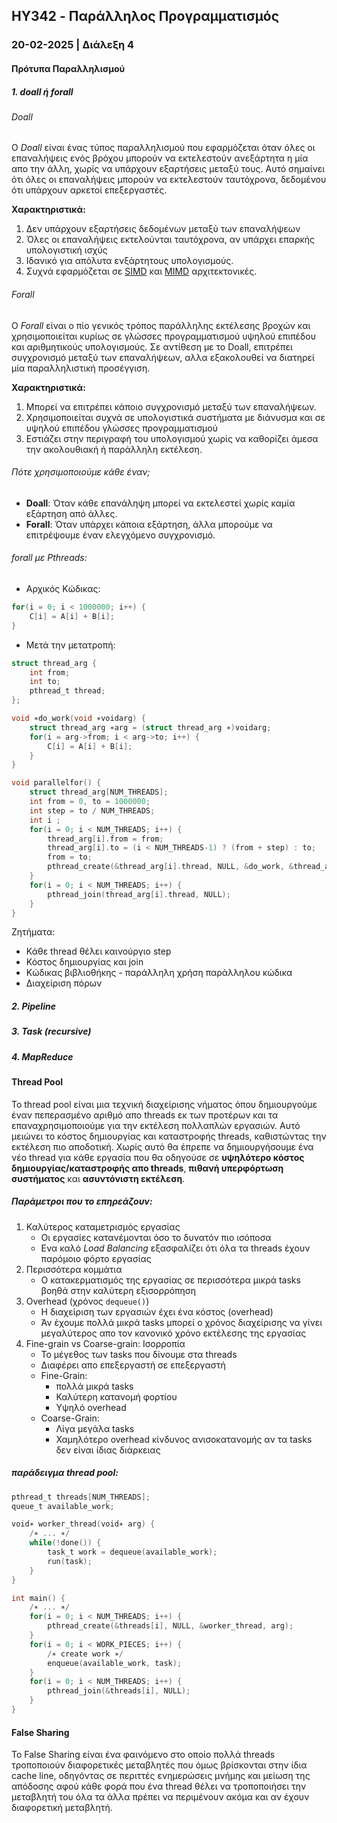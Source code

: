 ## HY342 - Παράλληλος Προγραμματισμός
### 20-02-2025 | Διάλεξη 4

#### Πρότυπα Παραλληλισμού 
##### 1. doall ή forall
###### Doall
Ο *Doall* είναι ένας τύπος παραλληλισμού που εφαρμόζεται όταν όλες οι επαναλήψεις ενός βρόχου μπορούν να εκτελεστούν ανεξάρτητα η μία απο την άλλη, χωρίς να υπάρχουν εξαρτήσεις μεταξύ τους. Αυτό σημαίνει ότι όλες οι επαναλήψεις μπορούν να εκτελεστούν ταυτόχρονα, δεδομένου ότι υπάρχουν αρκετοί επεξεργαστές.

**Χαρακτηριστικά:**
1. Δεν υπάρχουν εξαρτήσεις δεδομένων μεταξύ των επαναλήψεων
2. Όλες οι επαναλήψεις εκτελούνται ταυτόχρονα, αν υπάρχει επαρκής υπολογιστική ισχύς
3. Ιδανικό για απόλυτα ενξάρτητους υπολογισμούς.
4. Συχνά εφαρμόζεται σε [SIMD](https://en.wikipedia.org/wiki/Single_instruction,_multiple_data) και [MIMD](https://en.wikipedia.org/wiki/Multiple_instruction,_multiple_data) αρχιτεκτονικές.

###### Forall
Ο *Forall* είναι ο πίο γενικός τρόπος παράλληλης εκτέλεσης βροχών και χρησιμοποιείται κυρίως σε γλώσσες προγραμματισμού υψηλού επιπέδου και αριθμητικούς υπολογισμούς. Σε αντίθεση με το Doall, επιτρέπει συγχρονισμό μεταξύ των επαναλήψεων, αλλα εξακολουθεί να διατηρεί μία παραλληλιστική προσέγγιση.

**Χαρακτηριστικά:**
1. Μπορεί να επιτρέπει κάποιο συγχρονισμό μεταξύ των επαναλήψεων.
2. Χρησιμοποιείται συχνά σε υπολογιστικά συστήματα με διάνυσμα και σε υψηλού επιπέδου γλώσσες προγραμματισμού
3. Εστιάζει στην περιγραφή του υπολογισμού χωρίς να καθορίζει άμεσα την ακολουθιακή ή παράλληλη εκτέλεση.

###### Πότε χρησιμοποιούμε κάθε έναν;
- **Doall**: Όταν κάθε επανάληψη μπορεί να εκτελεστεί χωρίς καμία εξάρτηση από άλλες.
- **Forall**: Όταν υπάρχει κάποια εξάρτηση, άλλα μπορούμε να επιτρέψουμε έναν ελεγχόμενο συγχρονισμό.

###### forall με Pthreads:
- Αρχικός Κώδικας:
```c
for(i = 0; i < 1000000; i++) {
    C[i] = A[i] + B[i];
}
```
- Μετά την μετατροπή:
```c
struct thread_arg {
    int from;
    int to;
    pthread_t thread;
};

void ∗do_work(void ∗voidarg) {
    struct thread_arg ∗arg = (struct thread_arg ∗)voidarg;
    for(i = arg->from; i < arg->to; i++) {
        C[i] = A[i] + B[i];
    }
}

void parallelfor() {
    struct thread_arg[NUM_THREADS];
    int from = 0, to = 1000000;
    int step = to / NUM_THREADS;
    int i ;
    for(i = 0; i < NUM_THREADS; i++) {
        thread_arg[i].from = from;
        thread_arg[i].to = (i < NUM_THREADS-1) ? (from + step) : to;
        from = to;
        pthread_create(&thread_arg[i].thread, NULL, &do_work, &thread_arg[i]);
    }
    for(i = 0; i < NUM_THREADS; i++) {
        pthread_join(thread_arg[i].thread, NULL);
    }
}
```

Ζητήματα:
- Κάθε thread θέλει καινούργιο step
- Κόστος δημιουργίας και join
- Κώδικας βιβλιοθήκης - παράλληλη χρήση παράλληλου κώδικα
- Διαχείριση πόρων

##### 2. Pipeline
##### 3. Task (recursive)
##### 4. MapReduce

#### Thread Pool
Το thread pool είναι μια τεχνική διαχείρισης νήματος όπου δημιουργούμε έναν πεπερασμένο αριθμό απο threads εκ των προτέρων και τα επαναχρησιμοποιούμε για την εκτέλεση πολλαπλών εργασιών. Αυτό μειώνει το κόστος δημιουργίας και καταστροφής threads, καθιστώντας την εκτέλεση πιο αποδοτική. Χωρίς αυτό θα έπρεπε να δημιουργήσουμε ένα νέο thread για κάθε εργασία που θα οδηγούσε σε **υψηλότερο κόστος δημιουργίας/καταστροφής απο threads**, **πιθανή υπερφόρτωση συστήματος** και **ασυντόνιστη εκτέλεση**.

##### Παράμετροι που το επηρεάζουν:
1. Καλύτερος καταμετρισμός εργασίας
    - Οι εργασίες κατανέμονται όσο το δυνατόν πιο ισόποσα
    - Ενα καλό *Load Balancing* εξασφαλίζει ότι όλα τα threads έχουν παρόμοιο φόρτο εργασίας
2. Περισσότερα κομμάτια
    - Ο κατακερματισμός της εργασίας σε περισσότερα μικρά tasks βοηθά στην καλύτερη εξισορρόπηση
3. Overhead (χρόνος `dequeue()`)
    - Η διαχείριση των εργασιών έχει ένα κόστος (overhead)
    - Άν έχουμε πολλά μικρά tasks μπορεί ο χρόνος διαχείρισης να γίνει μεγαλύτερος απο τον κανονικό χρόνο εκτέλεσης της εργασίας
4. Fine-grain vs Coarse-grain: Ισορροπία
    - Το μέγεθος των tasks που δίνουμε στα threads
    - Διαφέρει απο επεξεργαστή σε επεξεργαστή
    - Fine-Grain:
        - πολλά μικρά tasks
        - Καλύτερη κατανομή φορτίου
        - Υψηλό overhead
    - Coarse-Grain:
        - Λίγα μεγάλα tasks
        - Χαμηλότερο overhead
        κίνδυνος ανισοκατανομής αν τα tasks δεν είναι ίδιας διάρκειας

##### παράδειγμα thread pool:
```c
pthread_t threads[NUM_THREADS];
queue_t available_work;

void∗ worker_thread(void∗ arg) {
    /∗ ... ∗/
    while(!done()) {
        task_t work = dequeue(available_work);
        run(task);
    }
}

int main() {
    /∗ ... ∗/
    for(i = 0; i < NUM_THREADS; i++) {
        pthread_create(&threads[i], NULL, &worker_thread, arg);
    }
    for(i = 0; i < WORK_PIECES; i++) {
        /∗ create work ∗/
        enqueue(available_work, task);
    }
    for(i = 0; i < NUM_THREADS; i++) {
        pthread_join(&threads[i], NULL);
    }
}
```

#### False Sharing
Το False Sharing είναι ένα φαινόμενο στο οποίο πολλά threads τροποποιούν διαφορετικές μεταβλητές που όμως βρίσκονται στην ίδια cache line, οδηγόντας σε περιττές ενημερώσεις μνήμης και μείωση της απόδοσης αφού κάθε φορά που ένα thread θέλει να τροποποιήσει την μεταβλητή του όλα τα άλλα πρέπει να περιμένουν ακόμα και αν έχουν διαφορετική μεταβλητή.
